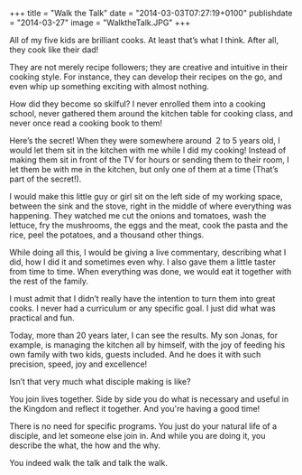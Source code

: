 +++
title = "Walk the Talk"
date = "2014-03-03T07:27:19+0100"
publishdate = "2014-03-27"
image = "WalktheTalk.JPG"
+++

All of my five kids are brilliant cooks. At least that’s what I think. After all, they cook like their dad!

They are not merely recipe followers; they are creative and intuitive in their cooking style. For instance, they can develop their recipes on the go, and even whip up something exciting with almost nothing.

How did they become so skilful? I never enrolled them into a cooking school, never gathered them around the kitchen table for cooking class, and never once read a cooking book to them!

Here’s the secret! When they were somewhere around  2 to 5 years old, I would let them sit in the kitchen with me while I did my cooking! Instead of making them sit in front of the TV for hours or sending them to their room, I let them be with me in the kitchen, but only one of them at a time (That’s part of the secret!).

I would make this little guy or girl sit on the left side of my working space, between the sink and the stove, right in the middle of where everything was happening. They watched me cut the onions and tomatoes, wash the lettuce, fry the mushrooms, the eggs and the meat, cook the pasta and the rice, peel the potatoes, and a thousand other things.

While doing all this, I would be giving a live commentary, describing what I did, how I did it and sometimes even why. I also gave them a little taster from time to time. When everything was done, we would eat it together with the rest of the family.

I must admit that I didn’t really have the intention to turn them into great cooks. I never had a curriculum or any specific goal. I just did what was practical and fun.

Today, more than 20 years later, I can see the results. My son Jonas, for example, is managing the kitchen all by himself, with the joy of feeding his own family with two kids, guests included. And he does it with such precision, speed, joy and excellence!

Isn’t that very much what disciple making is like?

You join lives together. Side by side you do what is necessary and useful in the Kingdom and reflect it together. And you're having a good time!

There is no need for specific programs. You just do your natural life of a disciple, and let someone else join in. And while you are doing it, you describe the what, the how and the why.

You indeed walk the talk and talk the walk.
